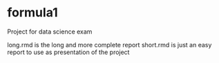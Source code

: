# formula1
Project for data science exam 

long.rmd is the long and more complete report
short.rmd is just an easy report to use as presentation of the project
